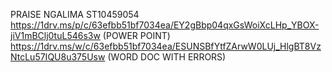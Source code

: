 PRAISE NGALIMA 
ST10459054
https://1drv.ms/p/c/63efbb51bf7034ea/EY2gBbp04qxGsWoiXcLHp_YBOX-jiV1mBClj0tuL546s3w  (POWER POINT)
https://1drv.ms/w/c/63efbb51bf7034ea/ESUNSBfYtfZArwW0LUj_HlgBT8VzNtcLu57IQU8u375Usw (WORD DOC WITH ERRORS)
